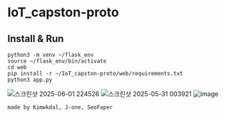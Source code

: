 # IoT_capston-proto

## Install & Run

```
python3 -m venv ~/flask_env
source ~/flask_env/bin/activate
cd web
pip install -r ~/IoT_capston-proto/web/requirements.txt
python3 app.py
```

![스크린샷 2025-06-01 224526](https://github.com/user-attachments/assets/106a27ee-c01b-4953-a022-0f41eadb95b4)
![스크린샷 2025-05-31 003921](https://github.com/user-attachments/assets/0ed0a7c1-5da6-42d6-82c3-d42f8e03b2e6)
![image](https://github.com/user-attachments/assets/f5691c74-1f72-4b17-8c83-fa96e7f03988)

```
made by Kimwkdal, J-one, SeoFaper
```
